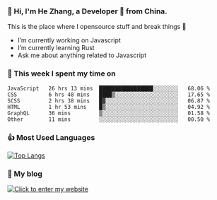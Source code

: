 ### 👋 Hi, I'm He Zhang, a Developer 🚀 from China.

This is the place where I opensource stuff and break things :rofl:

- I’m currently working on Javascript
- I’m currently learning Rust
- Ask me about anything related to Javascript

### 💪 This week I spent my time on 
<!--START_SECTION:waka-->

```text
JavaScript   26 hrs 13 mins  █████████████████░░░░░░░░   68.06 %
CSS          6 hrs 48 mins   ████▒░░░░░░░░░░░░░░░░░░░░   17.65 %
SCSS         2 hrs 38 mins   █▓░░░░░░░░░░░░░░░░░░░░░░░   06.87 %
HTML         1 hr 53 mins    █▒░░░░░░░░░░░░░░░░░░░░░░░   04.92 %
GraphQL      36 mins         ▒░░░░░░░░░░░░░░░░░░░░░░░░   01.58 %
Other        11 mins         ░░░░░░░░░░░░░░░░░░░░░░░░░   00.50 %
```

<!--END_SECTION:waka-->

### 👍 Most Used Languages
[![Top Langs](https://github-readme-stats.vercel.app/api/top-langs/?username=zhanghecool&layout=compact)](https://zhanghe.cool)

### 🌈 My blog 
[![Click to enter my website](https://cdn.jsdelivr.net/gh/zhanghecool/assets/images/gif/zhanghecools.gif)](https://zhanghe.cool)

